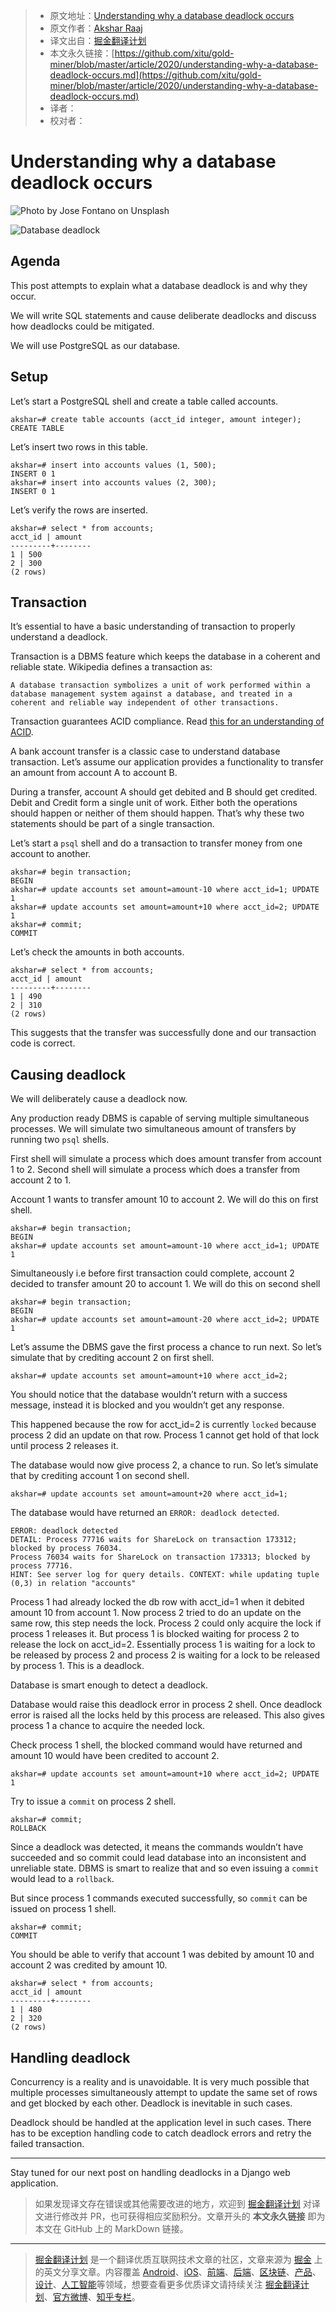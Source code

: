 > * 原文地址：[Understanding why a database deadlock occurs](https://levelup.gitconnected.com/understanding-why-a-database-deadlock-occurs-8bbd32be8026)
> * 原文作者：[Akshar Raaj](https://medium.com/@raaj.akshar)
> * 译文出自：[掘金翻译计划](https://github.com/xitu/gold-miner)
> * 本文永久链接：[https://github.com/xitu/gold-miner/blob/master/article/2020/understanding-why-a-database-deadlock-occurs.md](https://github.com/xitu/gold-miner/blob/master/article/2020/understanding-why-a-database-deadlock-occurs.md)
> * 译者：
> * 校对者：

# Understanding why a database deadlock occurs

![Photo by [Jose Fontano](https://unsplash.com/@josenothose?utm_source=medium&utm_medium=referral) on [Unsplash](https://unsplash.com?utm_source=medium&utm_medium=referral)](https://cdn-images-1.medium.com/max/11762/0*_u9DVXa89MGK57qy)

![Database deadlock](https://cdn-images-1.medium.com/max/2000/1*5fAlgCSLLbV3ByPQrtgbgQ.png)

## Agenda

This post attempts to explain what a database deadlock is and why they occur.

We will write SQL statements and cause deliberate deadlocks and discuss how deadlocks could be mitigated.

We will use PostgreSQL as our database.

## Setup

Let’s start a PostgreSQL shell and create a table called accounts.

```
akshar=# create table accounts (acct_id integer, amount integer); CREATE TABLE
```

Let’s insert two rows in this table.

```
akshar=# insert into accounts values (1, 500);
INSERT 0 1
akshar=# insert into accounts values (2, 300);
INSERT 0 1
```

Let’s verify the rows are inserted.

```
akshar=# select * from accounts;
acct_id | amount
---------+--------
1 | 500
2 | 300
(2 rows)
```

## Transaction

It’s essential to have a basic understanding of transaction to properly understand a deadlock.

Transaction is a DBMS feature which keeps the database in a coherent and reliable state. Wikipedia defines a transaction as:

```
A database transaction symbolizes a unit of work performed within a database management system against a database, and treated in a coherent and reliable way independent of other transactions.
```

Transaction guarantees ACID compliance. Read [this for an understanding of ACID](https://en.wikipedia.org/wiki/ACID).

A bank account transfer is a classic case to understand database transaction. Let’s assume our application provides a functionality to transfer an amount from account A to account B.

During a transfer, account A should get debited and B should get credited. Debit and Credit form a single unit of work. Either both the operations should happen or neither of them should happen. That’s why these two statements should be part of a single transaction.

Let’s start a `psql` shell and do a transaction to transfer money from one account to another.

```
akshar=# begin transaction;
BEGIN
akshar=# update accounts set amount=amount-10 where acct_id=1; UPDATE 1
akshar=# update accounts set amount=amount+10 where acct_id=2; UPDATE 1
akshar=# commit;
COMMIT
```

Let’s check the amounts in both accounts.

```
akshar=# select * from accounts;
acct_id | amount
---------+--------
1 | 490
2 | 310
(2 rows)
```

This suggests that the transfer was successfully done and our transaction code is correct.

## Causing deadlock

We will deliberately cause a deadlock now.

Any production ready DBMS is capable of serving multiple simultaneous processes. We will simulate two simultaneous amount of transfers by running two `psql` shells.

First shell will simulate a process which does amount transfer from account 1 to 2. Second shell will simulate a process which does a transfer from account 2 to 1.

Account 1 wants to transfer amount 10 to account 2. We will do this on first shell.

```
akshar=# begin transaction;
BEGIN
akshar=# update accounts set amount=amount-10 where acct_id=1; UPDATE 1
```

Simultaneously i.e before first transaction could complete, account 2 decided to transfer amount 20 to account 1. We will do this on second shell

```
akshar=# begin transaction;
BEGIN
akshar=# update accounts set amount=amount-20 where acct_id=2; UPDATE 1
```

Let’s assume the DBMS gave the first process a chance to run next. So let’s simulate that by crediting account 2 on first shell.

```
akshar=# update accounts set amount=amount+10 where acct_id=2;
```

You should notice that the database wouldn’t return with a success message, instead it is blocked and you wouldn’t get any response.

This happened because the row for acct_id=2 is currently `locked` because process 2 did an update on that row. Process 1 cannot get hold of that lock until process 2 releases it.

The database would now give process 2, a chance to run. So let’s simulate that by crediting account 1 on second shell.

```
akshar=# update accounts set amount=amount+20 where acct_id=1;
```

The database would have returned an `ERROR: deadlock detected`.

```
ERROR: deadlock detected
DETAIL: Process 77716 waits for ShareLock on transaction 173312; blocked by process 76034.
Process 76034 waits for ShareLock on transaction 173313; blocked by process 77716.
HINT: See server log for query details. CONTEXT: while updating tuple (0,3) in relation "accounts"
```

Process 1 had already locked the db row with acct_id=1 when it debited amount 10 from account 1. Now process 2 tried to do an update on the same row, this step needs the lock. Process 2 could only acquire the lock if process 1 releases it. But process 1 is blocked waiting for process 2 to release the lock on acct_id=2. Essentially process 1 is waiting for a lock to be released by process 2 and process 2 is waiting for a lock to be released by process 1. This is a deadlock.

Database is smart enough to detect a deadlock.

Database would raise this deadlock error in process 2 shell. Once deadlock error is raised all the locks held by this process are released. This also gives process 1 a chance to acquire the needed lock.

Check process 1 shell, the blocked command would have returned and amount 10 would have been credited to account 2.

```
akshar=# update accounts set amount=amount+10 where acct_id=2; UPDATE 1
```

Try to issue a `commit` on process 2 shell.

```
akshar=# commit;
ROLLBACK
```

Since a deadlock was detected, it means the commands wouldn’t have succeeded and so commit could lead database into an inconsistent and unreliable state. DBMS is smart to realize that and so even issuing a `commit` would lead to a `rollback`.

But since process 1 commands executed successfully, so `commit` can be issued on process 1 shell.

```
akshar=# commit;
COMMIT
```

You should be able to verify that account 1 was debited by amount 10 and account 2 was credited by amount 10.

```
akshar=# select * from accounts;
acct_id | amount
---------+--------
1 | 480
2 | 320
(2 rows)
```

## Handling deadlock

Concurrency is a reality and is unavoidable. It is very much possible that multiple processes simultaneously attempt to update the same set of rows and get blocked by each other. Deadlock is inevitable in such cases.

Deadlock should be handled at the application level in such cases. There has to be exception handling code to catch deadlock errors and retry the failed transaction.

---

Stay tuned for our next post on handling deadlocks in a Django web application.

> 如果发现译文存在错误或其他需要改进的地方，欢迎到 [掘金翻译计划](https://github.com/xitu/gold-miner) 对译文进行修改并 PR，也可获得相应奖励积分。文章开头的 **本文永久链接** 即为本文在 GitHub 上的 MarkDown 链接。

---

> [掘金翻译计划](https://github.com/xitu/gold-miner) 是一个翻译优质互联网技术文章的社区，文章来源为 [掘金](https://juejin.im) 上的英文分享文章。内容覆盖 [Android](https://github.com/xitu/gold-miner#android)、[iOS](https://github.com/xitu/gold-miner#ios)、[前端](https://github.com/xitu/gold-miner#前端)、[后端](https://github.com/xitu/gold-miner#后端)、[区块链](https://github.com/xitu/gold-miner#区块链)、[产品](https://github.com/xitu/gold-miner#产品)、[设计](https://github.com/xitu/gold-miner#设计)、[人工智能](https://github.com/xitu/gold-miner#人工智能)等领域，想要查看更多优质译文请持续关注 [掘金翻译计划](https://github.com/xitu/gold-miner)、[官方微博](http://weibo.com/juejinfanyi)、[知乎专栏](https://zhuanlan.zhihu.com/juejinfanyi)。
